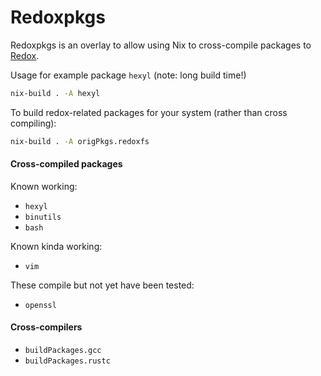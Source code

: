 # Redoxpkgs

Redoxpkgs is an overlay to allow using Nix to cross-compile packages to [Redox](https://redox-os.org).

Usage for example package `hexyl` (note: long build time!)
```bash
nix-build . -A hexyl
```

To build redox-related packages for your system (rather than cross compiling):
```bash
nix-build . -A origPkgs.redoxfs
```

#### Cross-compiled packages

Known working:

* `hexyl`
* `binutils`
* `bash`

Known kinda working:

* `vim`

These compile but not yet have been tested:

* `openssl`

#### Cross-compilers

* `buildPackages.gcc`
* `buildPackages.rustc`
